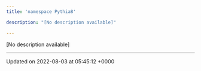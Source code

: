 ```yaml
---
title: 'namespace Pythia8'

description: "[No description available]"

---
```







[No description available]






-------------------------------

Updated on 2022-08-03 at 05:45:12 +0000